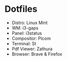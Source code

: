 # Dotfiles

- Distro: Linux Mint
- WM: i3-gaps
- Panel: i3status
- Compositor: Picom
- Terminal: St
- Pdf Viewer: Zathura
- Browser: Brave & Firefox
